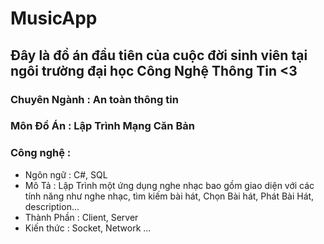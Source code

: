 # MusicApp
## Đây là đồ án đầu tiên của cuộc đời sinh viên tại ngôi trường đại học Công Nghệ Thông Tin <3
### Chuyên Ngành : An toàn thông tin
### Môn Đồ Án : Lập Trình Mạng Căn Bản
### Công nghệ : 
  + Ngôn ngữ  : C#, SQL
  + Mô Tả : Lập Trình một ứng dụng nghe nhạc bao gồm giao diện với các tính năng như nghe nhạc, tìm kiếm bài hát, Chọn Bài hát, Phát Bài Hát, description...
  + Thành Phần : Client, Server
  + Kiến thức : Socket, Network ...
